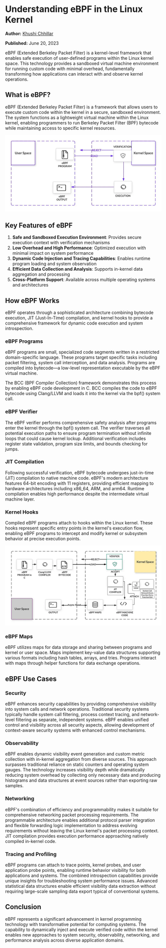 # Understanding eBPF in the Linux Kernel

**Author:** [Khushi Chhillar](https://www.linkedin.com/in/kcl17/)

**Published:** June 20, 2023

eBPF (Extended Berkeley Packet Filter) is a kernel-level framework that enables safe execution of user-defined programs within the Linux kernel space. This technology provides a sandboxed virtual machine environment for running custom code with minimal overhead, fundamentally transforming how applications can interact with and observe kernel operations.

## What is eBPF?

eBPF (Extended Berkeley Packet Filter) is a framework that allows users to execute custom code within the kernel in a secure, sandboxed environment. The system functions as a lightweight virtual machine within the Linux kernel, enabling programmers to run Berkeley Packet Filter (BPF) bytecode while maintaining access to specific kernel resources.

![alt text](./images/ebpf/ebpf-01.webp)

## Key Features of eBPF

1. **Safe and Sandboxed Execution Environment**: Provides secure execution context with verification mechanisms
2. **Low Overhead and High Performance**: Optimized execution with minimal impact on system performance
3. **Dynamic Code Injection and Tracing Capabilities**: Enables runtime program loading and system observation
4. **Efficient Data Collection and Analysis**: Supports in-kernel data aggregation and processing
5. **Cross-Platform Support**: Available across multiple operating systems and architectures

## How eBPF Works

eBPF operates through a sophisticated architecture combining bytecode execution, JIT (Just-In-Time) compilation, and kernel hooks to provide a comprehensive framework for dynamic code execution and system introspection.

### eBPF Programs

eBPF programs are small, specialized code segments written in a restricted domain-specific language. These programs target specific tasks including packet filtering, system call interception, and data analysis. Programs are compiled into bytecode—a low-level representation executable by the eBPF virtual machine.

The BCC (BPF Compiler Collection) framework demonstrates this process by enabling eBPF code development in C. BCC compiles the code to eBPF bytecode using Clang/LLVM and loads it into the kernel via the bpf() system call.

### eBPF Verifier

The eBPF verifier performs comprehensive safety analysis after programs enter the kernel through the bpf() system call. The verifier traverses all potential execution paths to ensure program termination without infinite loops that could cause kernel lockup. Additional verification includes register state validation, program size limits, and bounds checking for jumps.

### JIT Compilation

Following successful verification, eBPF bytecode undergoes just-in-time (JIT) compilation to native machine code. eBPF's modern architecture features 64-bit encoding with 11 registers, providing efficient mapping to hardware architectures including x86_64, ARM, and arm64. Runtime compilation enables high performance despite the intermediate virtual machine layer.

### Kernel Hooks

Compiled eBPF programs attach to hooks within the Linux kernel. These hooks represent specific entry points in the kernel's execution flow, enabling eBPF programs to intercept and modify kernel or subsystem behavior at precise execution points.

![alt text](./images/ebpf/ebpf-02.webp)

### eBPF Maps

eBPF utilizes maps for data storage and sharing between programs and kernel or user space. Maps implement key-value data structures supporting various formats including hash tables, arrays, and tries. Programs interact with maps through helper functions for data exchange operations.

## eBPF Use Cases

### Security

eBPF enhances security capabilities by providing comprehensive visibility into system calls and network operations. Traditional security systems typically handle system call filtering, process context tracing, and network-level filtering as separate, independent systems. eBPF enables unified control and visibility across all security aspects, allowing development of context-aware security systems with enhanced control mechanisms.

### Observability

eBPF enables dynamic visibility event generation and custom metric collection with in-kernel aggregation from diverse sources. This approach surpasses traditional reliance on static counters and operating system gauges. The technology increases visibility depth while dramatically reducing system overhead by collecting only necessary data and producing histograms and data structures at event sources rather than exporting raw samples.

### Networking

eBPF's combination of efficiency and programmability makes it suitable for comprehensive networking packet processing requirements. The programmable architecture enables additional protocol parser integration and flexible forwarding logic implementation to address evolving requirements without leaving the Linux kernel's packet processing context. JIT compilation provides execution performance approaching natively compiled in-kernel code.

### Tracing and Profiling

eBPF programs can attach to trace points, kernel probes, and user application probe points, enabling runtime behavior visibility for both applications and systems. The combined introspection capabilities provide unique insights for troubleshooting system performance issues. Advanced statistical data structures enable efficient visibility data extraction without requiring large-scale sampling data export typical of conventional systems.

## Conclusion

eBPF represents a significant advancement in kernel programming technology with transformative potential for computing systems. The capability to dynamically inject and execute verified code within the kernel enables new approaches to system security, observability, networking, and performance analysis across diverse application domains.
